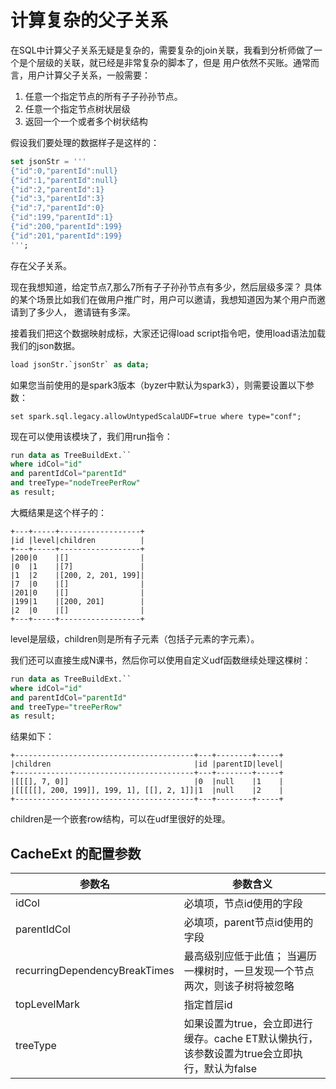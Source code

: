 # 计算复杂的父子关系

在SQL中计算父子关系无疑是复杂的，需要复杂的join关联，我看到分析师做了一个是个层级的关联，就已经是非常复杂的脚本了，但是
用户依然不买账。通常而言，用户计算父子关系，一般需要：

1. 任意一个指定节点的所有子子孙孙节点。
2. 任意一个指定节点树状层级
3. 返回一个一个或者多个树状结构

假设我们要处理的数据样子是这样的：

```sql
set jsonStr = '''
{"id":0,"parentId":null}
{"id":1,"parentId":null}
{"id":2,"parentId":1}
{"id":3,"parentId":3}
{"id":7,"parentId":0}
{"id":199,"parentId":1}
{"id":200,"parentId":199}
{"id":201,"parentId":199}
''';
```

存在父子关系。

现在我想知道，给定节点7,那么7所有子子孙孙节点有多少，然后层级多深？ 具体的某个场景比如我们在做用户推广时，用户可以邀请，我想知道因为某个用户而邀请到了多少人，
邀请链有多深。

接着我们把这个数据映射成标，大家还记得load script指令吧，使用load语法加载我们的json数据。

```sql
load jsonStr.`jsonStr` as data;
```

如果您当前使用的是spark3版本（byzer中默认为spark3），则需要设置以下参数：

```
set spark.sql.legacy.allowUntypedScalaUDF=true where type="conf";
```

现在可以使用该模块了，我们用run指令：

```sql
run data as TreeBuildExt.`` 
where idCol="id" 
and parentIdCol="parentId" 
and treeType="nodeTreePerRow" 
as result;
```

大概结果是这个样子的：

```
+---+-----+------------------+
|id |level|children          |
+---+-----+------------------+
|200|0    |[]                |
|0  |1    |[7]               |
|1  |2    |[200, 2, 201, 199]|
|7  |0    |[]                |
|201|0    |[]                |
|199|1    |[200, 201]        |
|2  |0    |[]                |
+---+-----+------------------+
```
level是层级，children则是所有子元素（包括子元素的字元素）。

我们还可以直接生成N课书，然后你可以使用自定义udf函数继续处理这棵树：

```sql
run data as TreeBuildExt.`` 
where idCol="id" 
and parentIdCol="parentId" 
and treeType="treePerRow" 
as result;
```

结果如下：

```
+----------------------------------------+---+--------+-----+
|children                                |id |parentID|level|
+----------------------------------------+---+--------+-----+
|[[[], 7, 0]]                            |0  |null    |1    |
|[[[[[], 200, 199]], 199, 1], [[], 2, 1]]|1  |null    |2    |
+----------------------------------------+---+--------+-----+
```

children是一个嵌套row结构，可以在udf里很好的处理。

## CacheExt 的配置参数

| 参数名  |  参数含义 |
|---|---|
| idCol | 必填项，节点id使用的字段 |
| parentIdCol | 必填项，parent节点id使用的字段 |
| recurringDependencyBreakTimes | 最高级别应低于此值； 当遍历一棵树时，一旦发现一个节点两次，则该子树将被忽略 |
| topLevelMark | 指定首层id |
| treeType | 如果设置为true，会立即进行缓存。cache ET默认懒执行，该参数设置为true会立即执行，默认为false |

